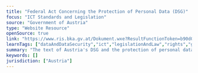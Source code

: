```yaml
---
title: "Federal Act Concerning the Protection of Personal Data (DSG)"
focus: "ICT Standards and Legislation"
source: "Government of Austria"
type: "Website Resource"
openSource: true
link: "https://www.ris.bka.gv.at/Dokument.wxe?ResultFunctionToken=b90d012e-154d-41c2-ba69-29632e8684bc&Position=1&SkipToDocumentPage=True&Abfrage=Erv&Titel=&Quelle=&ImRisSeitVonDatum=&ImRisSeitBisDatum=&ImRisSeit=Undefined&ResultPageSize=100&Suchworte=Data+Protection&Dokumentnummer=ERV_1999_1_165"
learnTags: ["dataAndDataSecurity","ict","legislationAndLaw","rights","government"]
summary: "The text of Austria's DSG and the protection of personal data."
keywords: []
jurisdiction: ["Austria"]
---
```

